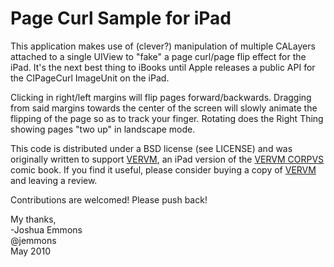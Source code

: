 Page Curl Sample for iPad
=========================

This application makes use of (clever?) manipulation of multiple CALayers attached to a single UIView to "fake" a page curl/page flip effect for the iPad. It's the next best thing to iBooks until Apple releases a public API for the CIPageCurl ImageUnit on the iPad.

Clicking in right/left margins will flip pages forward/backwards. Dragging from said margins towards the center of the screen will slowly animate the flipping of the page so as to track your finger. Rotating does the Right Thing showing pages "two up" in landscape mode. 

This code is distributed under a BSD license (see LICENSE) and was originally written to support [VERVM][1], an iPad version of the [VERVM CORPVS][2] comic book. If you find it useful, please consider buying a copy of [VERVM][1] and leaving a review.

Contributions are welcomed! Please push back!

My thanks,   
-Joshua Emmons   
@jemmons   
May 2010


[1]: http://itunes.com/apps/VERVM
[2]: http://verum-corpus.com